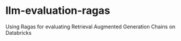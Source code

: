 # llm-evaluation-ragas
Using Ragas for evaluating Retrieval Augmented Generation Chains on Databricks
